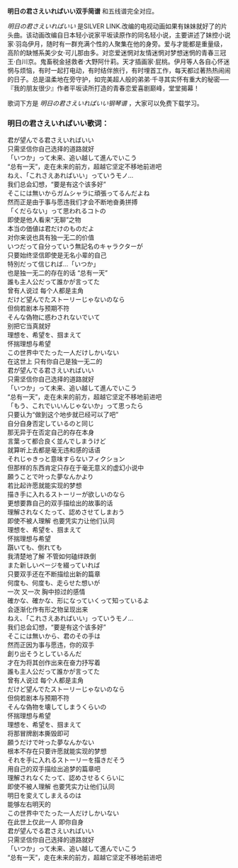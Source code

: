 

**明日の君さえいればいい双手简谱** 和五线谱完全对应。

_明日の君さえいればいい_ 是SILVER
LINK.改编的电视动画如果有妹妹就好了的片头曲。该动画改编自日本轻小说家平坂读原作的同名轻小说，主要讲述了妹控小说家‧羽岛伊月，随时有一群充满个性的人聚集在他的身旁。爱与才能都是重量级，高阶的缺憾系美少女‧可儿那由多。对恋爱迷惘对友情迷惘对梦想迷惘的青春三冠王‧白川京。鬼畜税金拯救者‧大野阿什莉。天才插画家‧屁桃。伊月等人各自心怀迷惘与烦恼，有时一起打电动，有时结伴旅行，有时埋首工作，每天都过著热热闹闹的日子。总是温柔地在旁守护，如完美超人般的弟弟‧千寻其实怀有重大的秘密──『我的朋友很少』作者平坂读所打造的青春恋爱喜剧巅峰，堂堂揭幕！

歌词下方是 _明日の君さえいればいい钢琴谱_ ，大家可以免费下载学习。

### 明日の君さえいればいい歌词：

君が望んでる君さえいればいい  
只需坚信你自己选择的道路就好  
「いつか」って未来、追い越して進んでいこう  
“总有一天”，走在未来的前方，超越它坚定不移地前进吧  
ねえ、「これさえあればいい」っていうモノ…  
我们总会幻想，“要是有这个该多好”  
そこには無いからガムシャラに頑張ってるんだよね  
然而正是由于事与愿违我们才会不断地奋勇拼搏  
「くだらない」って思われるコトの  
即使是他人看来“无聊”之物  
本当の価値は君だけのものだよ  
对你来说也具有独一无二的价值  
いつだって自分っていう無記名のキャラクターが  
只要始终坚信即使是无名小辈的自己  
特別だって信じれば…「いつか」  
也是独一无二的存在的话 “总有一天”  
誰も主人公だって誰かが言ってた  
曾有人说过 每个人都是主角  
だけど望んでたストーリーじゃないのなら  
但倘若剧本与预期不符  
そんな偽物に惑わされないでいて  
别把它当真就好  
理想を、希望を、掴まえて  
怀揣理想与希望  
この世界中でたった一人だけしかいない  
在这世上 只有你自己是独一无二的  
君が望んでる君さえいればいい  
只需坚信你自己选择的道路就好  
「いつか」って未来、追い越して進んでいこう  
“总有一天”，走在未来的前方，超越它坚定不移地前进吧  
「もう、これでいいんじゃないか」って思ったら  
只要认为“做到这个地步就已经可以了吧”  
自分自身否定しているのと同じ  
那无异于在否定自己的存在本身  
言葉って都合良く並んでしまうけど  
就算听上去都是毫无违和感的话语  
それじゃきっと意味すらないフィクション  
但那样的东西肯定只存在于毫无意义的虚幻小说中  
願うことで叶った夢なんかより  
若比起许愿就能实现的梦想  
描き手に入れるストーリーが欲しいのなら  
更想要靠自己的双手描绘出的故事的话  
理解されなくたって、認めさせてしまおう  
即使不被人理解 也要凭实力让他们认同  
理想を、希望を、掴まえて  
怀揣理想与希望  
躓いても、倒れても  
我清楚地了解 不管如何磕绊跌倒  
また新しいページを綴っていれば  
只要双手还在不断描绘出新的篇章  
何度も、何度も、走らせた想いが  
一次 又一次 胸中掠过的感情  
確かな、確かな、形になっていくって知っているよ  
会逐渐化作有形之物呈现出来  
ねえ、「これさえあればいい」っていうモノ…  
我们总会幻想，“要是有这个该多好”  
そこには無いから、君のその手は  
然而正因为事与愿违，你的双手  
創り出そうとしているんだ  
才在为将其创作出来在奋力抒写着  
誰も主人公だって誰かが言ってた  
曾有人说过 每个人都是主角  
だけど望んでたストーリーじゃないのなら  
但倘若剧本与预期不符  
そんな偽物を壊してしまうくらいの  
怀揣理想与希望  
理想を、希望を、掴まえて  
将那冒牌剧本撕毁即可  
願うだけで叶った夢なんかない  
根本不存在只要许愿就能实现的梦想  
それを手に入れるストーリーを描きだそう  
用自己的双手描绘出追梦的篇章吧  
理解されなくたって、認めさせるくらいに  
即使不被人理解 也要凭实力让他们认同  
明日を変えてしまえるのは  
能够左右明天的  
この世界中でたった一人だけしかいない  
在此世上仅此一人 即你自身  
君が望んでる君さえいればいい  
只需坚信你自己选择的道路就好  
「いつか」って未来、追い越して進んでいこう  
“总有一天”，走在未来的前方，超越它坚定不移地前进吧


